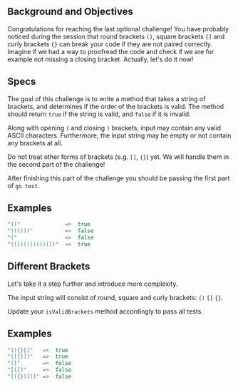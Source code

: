 ## Background and Objectives

Congratulations for reaching the last optional challenge! You have probably noticed during the session that round brackets `()`, square brackets `[]` and curly brackets `{}` can break your code if they are not paired correctly. Imagine if we had a way to proofread the code and check if we are for example not missing a closing bracket. Actually, let's do it now!

## Specs

The goal of this challenge is to write a method that takes a string of brackets, and determines if the order of the brackets is valid. The method should return `true` if the string is valid, and `false` if it is invalid.

Along with opening `(` and closing `)` brackets, input may contain any valid ASCII characters. Furthermore, the input string may be empty or not contain any brackets at all.

Do not treat other forms of brackets (e.g. `[]`, `{}`) yet. We will handle them in the second part of the challenge!

After finishing this part of the challenge you should be passing the first part of `go test`.

## Examples

```go
"()"              =>  true
")(()))"          =>  false
"("               =>  false
"(())((()())())"  =>  true
```

## Different Brackets

Let's take it a step further and introduce more complexity.

The input string will consist of round, square and curly brackets: `()` `[]` `{}`.

Update your `isValidBrackets` method accordingly to pass all tests.

## Examples

```go
"(){}[]"   =>  true
"([{}])"   =>  true
"(}"       =>  false
"[(])"     =>  false
"[({})](]" =>  false
```
